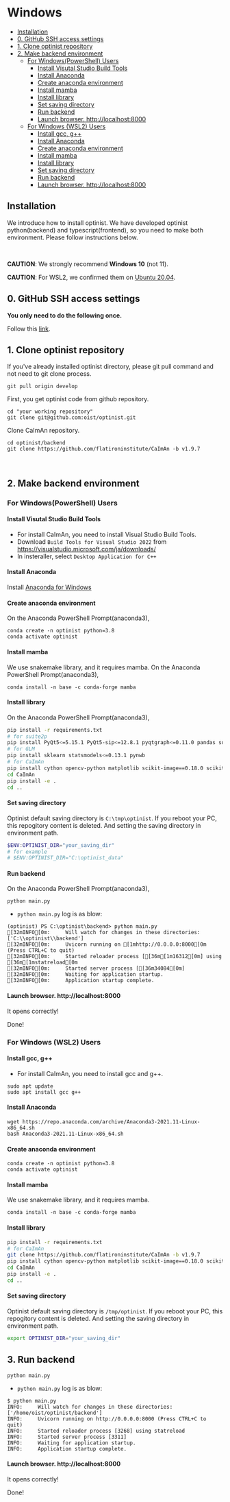 Windows
=================

* [Installation](#installation)
* [0. GitHub SSH access settings](#0-github-ssh-access-settings)
* [1. Clone optinist repository](#1-clone-optinist-repository)
* [2. Make backend environment](#2-make-backend-environment)
   * [For Windows(PowerShell) Users](#for-windowspowershell-users)
      * [Install Visutal Studio Build Tools](#install-visutal-studio-build-tools)
      * [Install Anaconda](#install-anaconda)
      * [Create anaconda environment](#create-anaconda-environment)
      * [Install mamba](#install-mamba)
      * [Install library](#install-library)
      * [Set saving directory](#set-saving-directory)
      * [Run backend](#run-backend)
      * [Launch browser.  <a href="http://localhost:8000" rel="nofollow">http://localhost:8000</a>](#launch-browser--httplocalhost8000)
   * [For Windows (WSL2) Users](#for-windows-wsl2-users)
      * [Install gcc, g++](#install-gcc-g)
      * [Install Anaconda](#install-anaconda-1)
      * [Create anaconda environment](#create-anaconda-environment-1)
      * [Install mamba](#install-mamba-1)
      * [Install library](#install-library-1)
      * [Set saving directory](#set-saving-directory-1)
      * [Run backend](#run-backend-1)
      * [Launch browser.  <a href="http://localhost:8000" rel="nofollow">http://localhost:8000</a>](#launch-browser--httplocalhost8000-1)

## Installation
We introduce how to install optinist.
We have developed optinist python(backend) and typescript(frontend), so you need to make both environment.
Please follow instructions below.

<br />

**CAUTION**: We strongly recommend **Windows 10** (not 11).

**CAUTION**: For WSL2, we confirmed them on [Ubuntu 20.04](https://www.microsoft.com/ja-jp/p/ubuntu-2004-lts/9n6svws3rx71).


## 0. GitHub SSH access settings
**You only need to do the following once.**

Follow this [link](installation_github_settings.md).

## 1. Clone optinist repository
If you've already installed optinist directory, please git pull command and not need to git clone process.
```
git pull origin develop
```

First, you get optinist code from github repository.
```
cd "your working repository"
git clone git@github.com:oist/optinist.git
```
Clone CaImAn repository.
```
cd optinist/backend
git clone https://github.com/flatironinstitute/CaImAn -b v1.9.7
```
<br />

## 2. Make backend environment

### For Windows(PowerShell) Users
#### Install Visutal Studio Build Tools
- For install CaImAn, you need to install Visual Studio Build Tools.
- Download `Build Tools for Visual Studio 2022` from https://visualstudio.microsoft.com/ja/downloads/
- In insteraller, select `Desktop Application for C++`

#### Install Anaconda
Install [Anaconda for Windows](https://www.anaconda.com/products/individual)
#### Create anaconda environment
On the Anaconda PowerShell Prompt(anaconda3),
```
conda create -n optinist python=3.8
conda activate optinist
```
#### Install mamba
We use snakemake library, and it requires mamba.
On the Anaconda PowerShell Prompt(anaconda3),
```
conda install -n base -c conda-forge mamba
```
#### Install library
On the Anaconda PowerShell Prompt(anaconda3),
```bash
pip install -r requirements.txt
# for suite2p
pip install PyQt5<=5.15.1 PyQt5-sip<=12.8.1 pyqtgraph<=0.11.0 pandas suite2p<=0.10.3
# for GLM
pip install sklearn statsmodels<=0.13.1 pynwb
# for CaImAn
pip install cython opencv-python matplotlib scikit-image==0.18.0 scikit-learn ipyparallel holoviews watershed tensorflow
cd CaImAn
pip install -e .
cd ..
```

#### Set saving directory
Optinist default saving directory is `C:\tmp\optinist`. If you reboot your PC, this repogitory content is deleted. And setting the saving directory in environment path.
```PowerShell
$ENV:OPTINIST_DIR="your_saving_dir"
# for example
# $ENV:OPTINIST_DIR="C:\optinist_data"
```

#### Run backend
On the Anaconda PowerShell Prompt(anaconda3),
```
python main.py
```
- `python main.py` log is as blow:
```
(optinist) PS C:\optinist\backend> python main.py
[32mINFO[0m:     Will watch for changes in these directories: ['C:\\optinist\\backend']
[32mINFO[0m:     Uvicorn running on [1mhttp://0.0.0.0:8000[0m (Press CTRL+C to quit)
[32mINFO[0m:     Started reloader process [[36m[1m16312[0m] using [36m[1mstatreload[0m
[32mINFO[0m:     Started server process [[36m34084[0m]
[32mINFO[0m:     Waiting for application startup.
[32mINFO[0m:     Application startup complete.
```
#### Launch browser.  http://localhost:8000
It opens correctly!

Done!

### For Windows (WSL2) Users
#### Install gcc, g++
- For install CaImAn, you need to install gcc and g++.
```
sudo apt update
sudo apt install gcc g++
```
#### Install Anaconda
```
wget https://repo.anaconda.com/archive/Anaconda3-2021.11-Linux-x86_64.sh
bash Anaconda3-2021.11-Linux-x86_64.sh
```
#### Create anaconda environment
```
conda create -n optinist python=3.8
conda activate optinist
```
#### Install mamba
We use snakemake library, and it requires mamba.
```
conda install -n base -c conda-forge mamba
```
#### Install library
```bash
pip install -r requirements.txt
# for CaImAn
git clone https://github.com/flatironinstitute/CaImAn -b v1.9.7
pip install cython opencv-python matplotlib scikit-image==0.18.0 scikit-learn ipyparallel holoviews watershed tensorflow
cd CaImAn
pip install -e .
cd ..
```
#### Set saving directory
Optinist default saving directory is `/tmp/optinist`. If you reboot your PC, this repogitory content is deleted. And setting the saving directory in environment path.
```bash
export OPTINIST_DIR="your_saving_dir"
```
## 3. Run backend
```
python main.py
```
- `python main.py` log is as blow:
```
$ python main.py
INFO:     Will watch for changes in these directories: ['/home/oist/optinist/backend']
INFO:     Uvicorn running on http://0.0.0.0:8000 (Press CTRL+C to quit)
INFO:     Started reloader process [3268] using statreload
INFO:     Started server process [3311]
INFO:     Waiting for application startup.
INFO:     Application startup complete.
```
#### Launch browser.  http://localhost:8000
It opens correctly!

Done!
